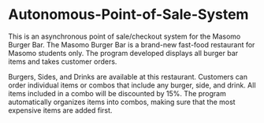 # Autonomous-Point-of-Sale-System
This is an asynchronous point of sale/checkout system for the Masomo Burger Bar. 
The Masomo Burger Bar is a brand-new fast-food restaurant for Masomo students only. 
The program developed displays all burger bar items and takes customer orders.

Burgers, Sides, and Drinks are available at this restaurant. 
Customers can order individual items or combos that include any burger, side, and drink. All items included in a combo will be discounted by 15%. 
The program automatically organizes items into combos, making sure that the most expensive items are added first. 
